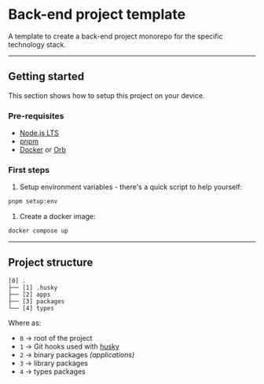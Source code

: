 # Back-end project template

A template to create a back-end project monorepo for the specific technology stack.

---

## Getting started

This section shows how to setup this project on your device.

### Pre-requisites

-   [Node.js LTS](https://nodejs.org/en/)
-   [pnpm](https://pnpm.io/)
-   [Docker](https://www.docker.com/) or [Orb](https://orbstack.dev/)

### First steps

1. Setup environment variables - there's a quick script to help yourself:

```sh
pnpm setup:env
```

1. Create a docker image:

```sh
docker compose up
```

---

## Project structure

```text
[0] .
├── [1] .husky
├── [2] apps
├── [3] packages
└── [4] types
```

Where as:

-   `0` -> root of the project
-   `1` -> Git hooks used with [husky](https://github.com/typicode/husky)
-   `2` -> binary packages _(applications)_
-   `3` -> library packages
-   `4` -> types packages
